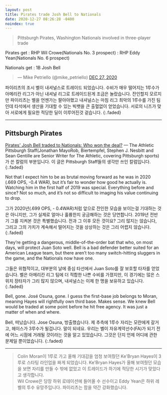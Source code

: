 ```yaml
---
layout: post
title: Pirates trade Josh Bell to Nationals
date: 2020-12-27 08:26:28 -0400
noindex: true
---
```


> Pittsburgh Pirates, Washington Nationals involved in three-player trade

Pirates get
: RHP Wil Crowe(Nationals No. 3 prospect)
: RHP Eddy Yean(Nationals No. 6 prospect)   

Nationals get
: 1B Josh Bell

<script async src="//platform.twitter.com/widgets.js" charset="utf-8"></script>
<blockquote class="twitter-tweet" data-lang="en">
  &mdash; Mike Petriello (@mike_petriello)
  <a href="https://twitter.com/mike_petriello/status/1342926835374546944">DEC 27, 2020</a>
</blockquote>

파이리츠의 조시 벨이 내셔널스로 트레이드 되었습니다. 수비가 매우 떨어지는 1루수가 아메리칸 리그가 아닌 내셔널 리그로 트레이드된게 조금은 놀랐습니다. 잔인할지 모르지만 파이리츠는 벨을 언젠가는 팔아야했고 내셔널스는 마침 리그 최악의 1루수를 가진 팀인데 타석에서 생산을 기대할 수 있는 빅뱃을 큰 출혈없이 얻었습니다. 서로의 니즈가 맞아 서로에게 필요한 적당한 딜이 이루어진것 겉습니다.
{:.faded}

---

## Pittsburgh Pirates
[Pirates' Josh Bell traded to Nationals: Who won the deal?](https://theathletic.com/2284107/2020/12/24/josh-bell-trade-washington-nationals-pittsburgh-pirates/) &mdash; The Athletic Pittsburgh Staff(Jonathan MayoRob, Biertempfel, Stephen J. Nesbitt and Sean Gentille are Senior Writer for The Athletic, covering Pittsburgh sports)가 쓴 칼럼의 부분입니다. 이 글은 Pittsburgh Staff들의 생각만 쓰인 칼럼입니다.  
{:.faded}

Not that I expect him to be as brutal moving forward as he was in 2020 (.669 OPS, -0.4 WAR), but it’s fair to wonder how good he actually is. Watching him in the first half of 2019 was special. Everything before and since? Not so much, and it’s not so difficult to imaging his value continuing to drop.

그가 2020년(.699 OPS, - 0.4WAR)처럼 앞으로 잔인한 모습을 보이는걸 기대하는 것은 아니지만, 그가 실제로 얼마나 훌륭한지 궁금해하는 것은 당연합니다. 2019년 전반기 그를 지켜본 것은 특별했습니다. 전과 그 이후 모든 것이요? 그리 많지는 않습니다, 그리고 그의 가치가 계속해서 떨어지는 것을 상상하는 것은 그리 어렵지 않습니다.
{:.faded}

They’re getting a dangerous, middle-of-the-order bat that who, on most days, will protect Juan Soto well. Bell is a bad defender better suited for an American League team, but there aren’t too many switch-hitting sluggers in the game, and the Nationals now have one.

그들은 위협적이고, 대부분의 날에 중심 타선에서 Juan Soto를 잘 보호할 타자를 얻었습니다. 벨은 아메리칸 리그 팀에 더 적합한 나쁜 수비를 가졌지만, 이 경기에는 많은 스위치 장타자가 그리 많지 않으며, 내셔널스는 이제 한 명을 보유하고 있습니다.
{:.faded}

Bell, gone. José Osuna, gone. I guess the first-base job belongs to Moran, meaning Hayes will rightfully own third base. Makes sense. We knew Bell would be traded at some point before he hit free agency. It was just a matter of when and where.

Bell, 떠났습니다. Jose Osuna, 방출했습니다. 제 추측에 1루수 자리는 모란에게 갈거고,  헤이스가 3루수가 될겁니다. 말이 되네요. 우리는 벨이 자유계약선수(FA)가 되기 전에 어느 시점에 거래될 것이라는 것을 알고 있었습니다. 그것은 단지 언제 어디에 관한 문제일 뿐이었습니다.
{:.faded}

---

> Colin Moran이 1루로 가고 올해 기대감을 엄청 보여줬던 Ke'Bryan Hayes이 3루로 스타팅 라인업을 짜게 되었습니다. Ke'Bryan Hayes가 올해 보여줬던 모습을 보면 자리를 만들 수 밖에 없었고 이 트레이드가 하기에 적당한 시기가 맞았다고 생각합니다.   
Wil Crowe은 당장 하위 로테이션에 들어올 수 선수이고 Eddy Yean은 하위 레벨의 투수 유망주입니다. 파이리츠는 팜을 약간 강화했습니다.
